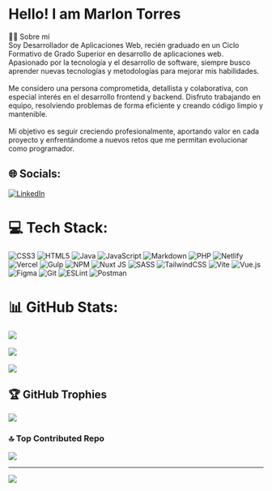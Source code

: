 # Hello! I am Marlon Torres
👨‍💻 Sobre mí<br>Soy Desarrollador de Aplicaciones Web, recién graduado en un Ciclo Formativo de Grado Superior en desarrollo de aplicaciones web. Apasionado por la tecnología y el desarrollo de software, siempre busco aprender nuevas tecnologías y metodologías para mejorar mis habilidades.<br><br>Me considero una persona comprometida, detallista y colaborativa, con especial interés en el desarrollo frontend y backend. Disfruto trabajando en equipo, resolviendo problemas de forma eficiente y creando código limpio y mantenible.<br><br>Mi objetivo es seguir creciendo profesionalmente, aportando valor en cada proyecto y enfrentándome a nuevos retos que me permitan evolucionar como programador.


## 🌐 Socials:
[![LinkedIn](https://img.shields.io/badge/LinkedIn-%230077B5.svg?logo=linkedin&logoColor=white)](https://www.linkedin.com/in/marlon-torres-4225502b0/) 

# 💻 Tech Stack:
![CSS3](https://img.shields.io/badge/css3-%231572B6.svg?style=for-the-badge&logo=css3&logoColor=white) ![HTML5](https://img.shields.io/badge/html5-%23E34F26.svg?style=for-the-badge&logo=html5&logoColor=white) ![Java](https://img.shields.io/badge/java-%23ED8B00.svg?style=for-the-badge&logo=openjdk&logoColor=white) ![JavaScript](https://img.shields.io/badge/javascript-%23323330.svg?style=for-the-badge&logo=javascript&logoColor=%23F7DF1E) ![Markdown](https://img.shields.io/badge/markdown-%23000000.svg?style=for-the-badge&logo=markdown&logoColor=white) ![PHP](https://img.shields.io/badge/php-%23777BB4.svg?style=for-the-badge&logo=php&logoColor=white) ![Netlify](https://img.shields.io/badge/netlify-%23000000.svg?style=for-the-badge&logo=netlify&logoColor=#00C7B7) ![Vercel](https://img.shields.io/badge/vercel-%23000000.svg?style=for-the-badge&logo=vercel&logoColor=white) ![Gulp](https://img.shields.io/badge/GULP-%23CF4647.svg?style=for-the-badge&logo=gulp&logoColor=white) ![NPM](https://img.shields.io/badge/NPM-%23CB3837.svg?style=for-the-badge&logo=npm&logoColor=white) ![Nuxt JS](https://img.shields.io/badge/Nuxt-002E3B?style=for-the-badge&logo=nuxt.js&logoColor=#00DC82) ![SASS](https://img.shields.io/badge/SASS-hotpink.svg?style=for-the-badge&logo=SASS&logoColor=white) ![TailwindCSS](https://img.shields.io/badge/tailwindcss-%2338B2AC.svg?style=for-the-badge&logo=tailwind-css&logoColor=white) ![Vite](https://img.shields.io/badge/vite-%23646CFF.svg?style=for-the-badge&logo=vite&logoColor=white) ![Vue.js](https://img.shields.io/badge/vue.js-%2335495e.svg?style=for-the-badge&logo=vuedotjs&logoColor=%234FC08D) ![Figma](https://img.shields.io/badge/figma-%23F24E1E.svg?style=for-the-badge&logo=figma&logoColor=white) ![Git](https://img.shields.io/badge/git-%23F05033.svg?style=for-the-badge&logo=git&logoColor=white) ![ESLint](https://img.shields.io/badge/ESLint-4B3263?style=for-the-badge&logo=eslint&logoColor=white) ![Postman](https://img.shields.io/badge/Postman-FF6C37?style=for-the-badge&logo=postman&logoColor=white)
# 📊 GitHub Stats:
![](https://github-readme-stats.vercel.app/api/top-langs/?username=marlondt-dev&theme=one_dark_pro&hide_border=false&include_all_commits=false&count_private=false&layout=compact)<br/><br/>
![](https://nirzak-streak-stats.vercel.app/?user=marlondt-dev&theme=one_dark_pro&hide_border=false)<br/><br/>
![](https://github-readme-stats.vercel.app/api?username=marlondt-dev&theme=one_dark_pro&hide_border=false&include_all_commits=false&count_private=false)<br/>


## 🏆 GitHub Trophies
![](https://github-profile-trophy.vercel.app/?username=marlondt-dev&theme=tokyonight&no-frame=false&no-bg=true&margin-w=4)

<!--### ✍️ Random Dev Quote
![](https://quotes-github-readme.vercel.app/api?type=horizontal&theme=radical)-->

### 🔝 Top Contributed Repo
![](https://github-contributor-stats.vercel.app/api?username=marlondt-dev&limit=5&theme=gotham&combine_all_yearly_contributions=true)

---
[![](https://visitcount.itsvg.in/api?id=marlondt-dev&icon=0&color=9)](https://visitcount.itsvg.in)

<!-- Proudly created with GPRM ( https://gprm.itsvg.in ) -->
